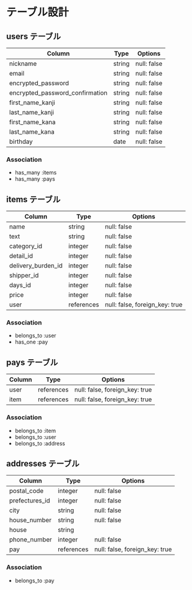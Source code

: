 # テーブル設計

## users テーブル

| Column                          | Type       | Options     |
| ------------------------------- | ---------- | ----------- |
| nickname                        | string     | null: false |
| email                           | string     | null: false |
| encrypted_password              | string     | null: false |
| encrypted_password_confirmation | string     | null: false |
| first_name_kanji                | string     | null: false |
| last_name_kanji                 | string     | null: false |
| first_name_kana                 | string     | null: false |
| last_name_kana                  | string     | null: false |
| birthday                        | date       | null: false |

### Association

- has_many :items
- has_many :pays

## items テーブル

| Column             | Type       | Options                        |
| ------------------ | ---------- | ------------------------------ |
| name               | string     | null: false                    |
| text               | string     | null: false                    |
| category_id        | integer    | null: false                    |
| detail_id          | integer    | null: false                    |
| delivery_burden_id | integer    | null: false                    |
| shipper_id         | integer    | null: false                    |
| days_id            | integer    | null: false                    |
| price              | integer    | null: false                    |
| user               | references | null: false, foreign_key: true |

### Association

- belongs_to :user
- has_one :pay

## pays テーブル

| Column | Type       | Options                        |
| ------ | ---------- | ------------------------------ |
| user   | references | null: false, foreign_key: true |
| item   | references | null: false, foreign_key: true |


### Association

- belongs_to :item
- belongs_to :user
- belongs_to :address

## addresses テーブル

| Column          | Type       | Options                        |
| --------------- | ---------- | ------------------------------ |
| postal_code     | integer    | null: false                    |
| prefectures_id  | integer    | null: false                    |
| city            | string     | null: false                    |
| house_number    | string     | null: false                    |
| house           | string     |                                |
| phone_number    | integer    | null: false                    |
| pay             | references | null: false, foreign_key: true |


### Association

- belongs_to :pay
